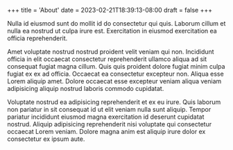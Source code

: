 +++
title = 'About'
date = 2023-02-21T18:39:13-08:00
draft = false
+++

Nulla id eiusmod sunt do mollit id do consectetur qui quis. Laborum cillum et nulla ea nostrud ut culpa irure est. Exercitation in eiusmod exercitation ea officia reprehenderit.

Amet voluptate nostrud nostrud proident velit veniam qui non. Incididunt officia in elit occaecat consectetur reprehenderit ullamco aliqua ad sit consequat fugiat magna cillum. Quis quis proident dolore fugiat minim culpa fugiat ex ex ad officia. Occaecat ea consectetur excepteur non. Aliqua esse Lorem aliquip amet. Dolore occaecat esse excepteur veniam aliqua veniam adipisicing aliquip nostrud laboris commodo cupidatat.

Voluptate nostrud ea adipisicing reprehenderit et ex eu irure. Quis laborum non pariatur in sit consequat id ut elit veniam nulla sunt aliquip. Tempor pariatur incididunt eiusmod magna exercitation id deserunt cupidatat nostrud. Aliquip adipisicing reprehenderit nisi voluptate qui consectetur occaecat Lorem veniam. Dolore magna anim est aliquip irure dolor ex consectetur ex ipsum aute.
